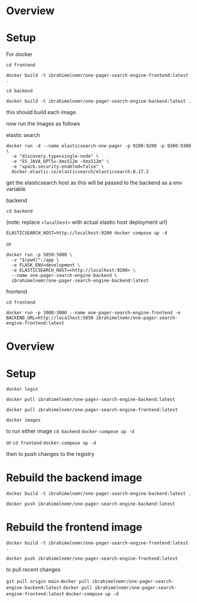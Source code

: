# Overview


# Setup

For docker

`cd frontend`

`docker build -t ibrahimelnemr/one-pager-search-engine-frontend:latest .`

`cd backend`

`docker build -t ibrahimelnemr/one-pager-search-engine-backend:latest .`


this should build each image. 

now run the images as follows

elastic search
```
docker run -d --name elasticsearch-one-pager -p 9200:9200 -p 9300:9300 \
  -e "discovery.type=single-node" \
  -e "ES_JAVA_OPTS=-Xms512m -Xmx512m" \
  -e "xpack.security.enabled=false" \
  docker.elastic.co/elasticsearch/elasticsearch:8.17.2
```

get the elasticsearch host as this will be passed to the backend as a env variable

backend

`cd backend`

(note: replace `<localhost>` with actual elastic host deployment url)

`ELASTICSEARCH_HOST=http://localhost:9200 docker compose up -d`

or 
```
docker run -p 5050:5000 \
  -v "$(pwd)":/app \
  -e FLASK_ENV=development \
  -e ELASTICSEARCH_HOST=<http://localhost:9200> \
  --name one-pager-search-engine-backend \
  ibrahimelnemr/one-pager-search-engine-backend:latest
```

frontend

`cd frontend`

`docker run -p 3000:3000 --name one-pager-search-engine-frontend -e BACKEND_URL=http://localhost:5050 ibrahimelnemr/one-pager-search-engine-frontend:latest`





# Overview


# Setup

`docker login`

`docker pull ibrahimelnemr/one-pager-search-engine-backend:latest`

`docker pull ibrahimelnemr/one-pager-search-engine-frontend:latest`

`docker images`

to run either image 
`cd backend`
`docker-compose up -d`

or
`cd frontend`
`docker-compose up -d`

then to push changes to the registry

# Rebuild the backend image
`docker build -t ibrahimelnemr/one-pager-search-engine-backend:latest .`

`docker push ibrahimelnemr/one-pager-search-engine-backend:latest`

# Rebuild the frontend image
`docker build -t ibrahimelnemr/one-pager-search-engine-frontend:latest .`

`docker push ibrahimelnemr/one-pager-search-engine-frontend:latest`

to pull recent changes

`git pull origin main`
`docker pull ibrahimelnemr/one-pager-search-engine-backend:latest`
`docker pull ibrahimelnemr/one-pager-search-engine-frontend:latest`
`docker-compose up -d`